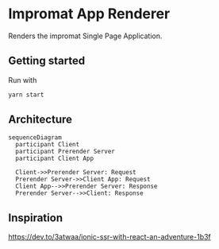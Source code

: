 # Impromat App Renderer

Renders the impromat Single Page Application.

## Getting started

Run with

```sh
yarn start
```

## Architecture

```mermaid
sequenceDiagram
  participant Client
  participant Prerender Server
  participant Client App

  Client->>Prerender Server: Request
  Prerender Server->>Client App: Request
  Client App-->>Prerender Server: Response
  Prerender Server-->>Client: Response
```

## Inspiration

https://dev.to/3atwaa/ionic-ssr-with-react-an-adventure-1b3f
